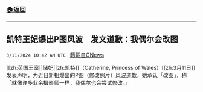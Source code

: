 ###  [:house:返回](README.md)
---


## 凯特王妃爆出P图风波　发文道歉：我偶尔会改图
`3/11/2024 10:42 AM UTC ` [轉載自GNews](https://gnews.org/articles/2384096)

[[zh:英国王室]]储妃[[zh:凯特]]（Catherine, Princess of Wales）[[zh:3月11日]]发表声明，为近日新相爆出的P图（修改照片）风波道歉，她承认「改图」，称「就像许多业余摄影师一样，我偶尔也会尝试修改。」
